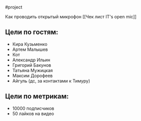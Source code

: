 #project

Как проводить открытый микрофон
[[Чек лист IT's open mic]]
## Цели по гостям:
- Кира Кузьменко
- Артем Малышев
- Кот
- Александр Ильин
- Григорий Бакунов
- Татьяна Мужицкая
- Максим Дорофеев
- Айгуль (дс, за контактами к Тимуру)

## Цели по метрикам:
- 10000 подписчиков
- 50 лайков на видео



